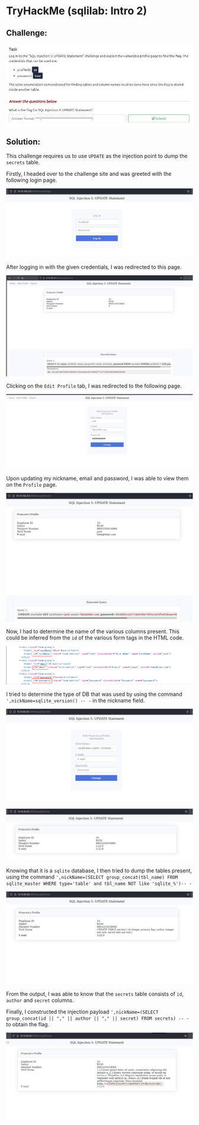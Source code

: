 # TryHackMe (sqlilab: Intro 2)

## Challenge: 
![chall desc](img/sqlilab/update%20chall%20desc.jpg)

## Solution: 

This challenge requires us to use `UPDATE` as the injection point to dump the `secrets` table.

Firstly, I headed over to the challenge site and was greeted with the following login page.

![login page](img/sqlilab/update%20homepage.jpg)

After logging in with the given credentials, I was redirected to this page.

![after logged in](img/sqlilab/logged%20in.jpg)

Clicking on the `Edit Profile` tab, I was redirected to the following page.

![Update profile](img/sqlilab/updating%20profile.jpg)

Upon updating my nickname, email and password, I was able to view them on the `Profile` page.

![able to view the query](img/sqlilab/able%20to%20view%20the%20query.jpg)

Now, I had to determine the name of the various columns present. This could be inferred from the `id` of the various form tags in the HTML code. 

![id could be col name](img/sqlilab/id%20could%20be%20col%20name.jpg)

I tried to determine the type of DB that was used by using the command `',nickName=sqlite_version() -- -` in the nickname field.

![sqlite version checking](img/sqlilab/sqlite%20version%20checking.jpg)

![sqlite version shown](img/sqlilab/sqlite%20version%20shown.jpg)

Knowing that it is a `sqlite` database, I then tried to dump the tables present, using the command `',nickName=(SELECT group_concat(tbl_name) FROM sqlite_master WHERE type='table' and tbl_name NOT like 'sqlite_%')-- -`

![Dumped tables](img/sqlilab/tables%20shown.jpg)

From the output, I was able to know that the `secrets` table consists of `id`, `author` and `secret` columns.

Finally, I constructed the injection payload `',nickName=(SELECT group_concat(id || "," || author || "," || secret) FROM secrets) -- -` to obtain the flag.

![found flag](img/sqlilab/found%20flag.jpg)

